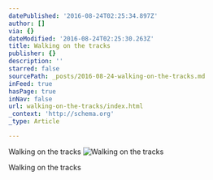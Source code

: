 ```yaml
---
datePublished: '2016-08-24T02:25:34.897Z'
author: []
via: {}
dateModified: '2016-08-24T02:25:30.263Z'
title: Walking on the tracks
publisher: {}
description: ''
starred: false
sourcePath: _posts/2016-08-24-walking-on-the-tracks.md
inFeed: true
hasPage: true
inNav: false
url: walking-on-the-tracks/index.html
_context: 'http://schema.org'
_type: Article

---
```

Walking on the tracks
![Walking on the tracks](https://the-grid-user-content.s3-us-west-2.amazonaws.com/1b30c682-65e2-41e9-969f-4baa53addca4.jpg)

Walking on the tracks
